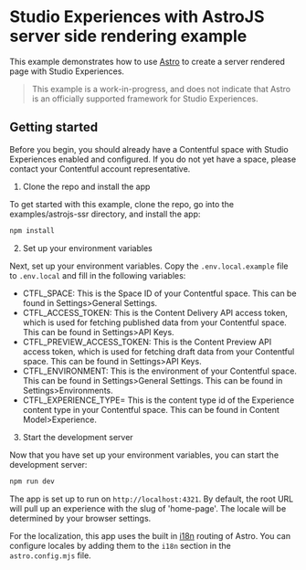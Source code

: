 # Studio Experiences with AstroJS server side rendering example

This example demonstrates how to use [Astro](https://astro.build/) to create a server rendered page with Studio Experiences.

> This example is a work-in-progress, and does not indicate that Astro is an officially supported framework for Studio Experiences. 

## Getting started

Before you begin, you should already have a Contentful space with Studio Experiences enabled and configured. If you do not yet have a space, please contact your Contentful account representative.

1. Clone the repo and install the app

To get started with this example, clone the repo, go into the examples/astrojs-ssr directory, and install the app:

```bash
npm install
```

2. Set up your environment variables

Next, set up your environment variables. Copy the `.env.local.example` file to `.env.local` and fill in the following variables:

- CTFL_SPACE: This is the Space ID of your Contentful space. This can be found in Settings>General Settings.
- CTFL_ACCESS_TOKEN: This is the Content Delivery API access token, which is used for fetching published data from your Contentful space. This can be found in Settings>API Keys.
- CTFL_PREVIEW_ACCESS_TOKEN: This is the Content Preview API access token, which is used for fetching draft data from your Contentful space. This can be found in Settings>API Keys.
- CTFL_ENVIRONMENT: This is the environment of your Contentful space. This can be found in Settings>General Settings. This can be found in Settings>Environments.
- CTFL_EXPERIENCE_TYPE= This is the content type id of the Experience content type in your Contentful space. This can be found in Content Model>Experience.

3. Start the development server

Now that you have set up your environment variables, you can start the development server:

```bash
npm run dev
```

The app is set up to run on `http://localhost:4321`. By default, the root URL will pull up an experience with the slug of 'home-page'. The locale will be determined by your browser settings.

For the localization, this app uses the built in [i18n](https://docs.astro.build/en/guides/internationalization/) routing of Astro. You can configure locales by adding them to the `i18n` section in the `astro.config.mjs` file.
